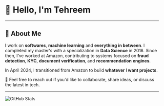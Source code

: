 # 👋 Hello, I'm Tehreem


---
## 👋 About Me

I work on **softwares**, **machine learning** and **everything in between**. I completed my master's with a specialization in **Data Science** in 2018. Since then, I've worked at Amazon, contributing to systems focused on **fraud detection**, **KYC**, **document verification**, and **recommendation engines**.

In April 2024, I transitioned from Amazon to build **whatever I want projects**.

💬 Feel free to reach out if you'd like to collaborate, share ideas, or discuss the latest in tech.

---

![GitHub Stats](https://github-readme-stats.vercel.app/api?username=TehreemAnsari&show_icons=true&theme=gradient&cache_buster=1)

